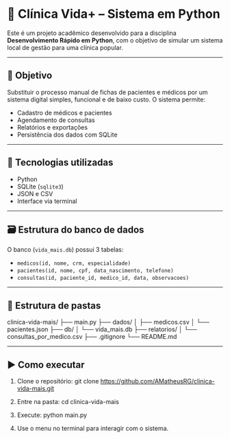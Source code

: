 # 🏥 Clínica Vida+ – Sistema em Python

Este é um projeto acadêmico desenvolvido para a disciplina **Desenvolvimento Rápido em Python**, com o objetivo de simular um sistema local de gestão para uma clínica popular.

---

## 🎯 Objetivo

Substituir o processo manual de fichas de pacientes e médicos por um sistema digital simples, funcional e de baixo custo. O sistema permite:

- Cadastro de médicos e pacientes
- Agendamento de consultas
- Relatórios e exportações
- Persistência dos dados com SQLite

---

## 🧱 Tecnologias utilizadas

- Python
- SQLite (`sqlite3`)
- JSON e CSV
- Interface via terminal

---

## 🗃️ Estrutura do banco de dados

O banco (`vida_mais.db`) possui 3 tabelas:

- `medicos(id, nome, crm, especialidade)`
- `pacientes(id, nome, cpf, data_nascimento, telefone)`
- `consultas(id, paciente_id, medico_id, data, observacoes)`

---

## 📂 Estrutura de pastas

clinica-vida-mais/
├── main.py
├── dados/
│ ├── medicos.csv
│ └── pacientes.json
├── db/
│ └── vida_mais.db
├── relatorios/
│ └── consultas_por_medico.csv
├── .gitignore
└── README.md

---

## ▶️ Como executar

1. Clone o repositório:
   git clone https://github.com/AMatheusRG/clinica-vida-mais.git

2. Entre na pasta:
    cd clinica-vida-mais

3. Execute:
    python main.py

4. Use o menu no terminal para interagir com o sistema.